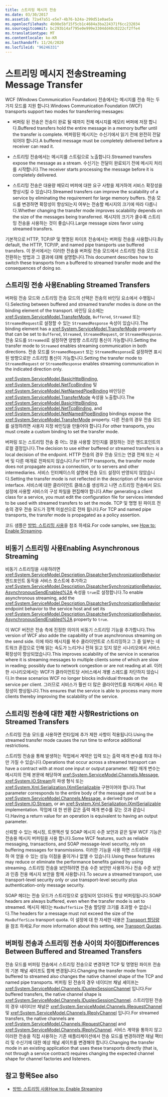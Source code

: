 ```yaml
---
title: 스트리밍 메시지 전송
ms.date: 03/30/2017
ms.assetid: 72a47a51-e5e7-4b76-b24a-299d51e0ae5a
ms.openlocfilehash: 4b90e5bf15f5cb1c4684a3ba224371f6cc232034
ms.sourcegitcommit: bc293b14af795e0e999e3304dd40c0222cf2ffe4
ms.translationtype: MT
ms.contentlocale: ko-KR
ms.lasthandoff: 11/26/2020
ms.locfileid: "96246331"
---
```

# <a name="streaming-message-transfer"></a><span data-ttu-id="979a8-102">스트리밍 메시지 전송</span><span class="sxs-lookup"><span data-stu-id="979a8-102">Streaming Message Transfer</span></span>

<span data-ttu-id="979a8-103">WCF (Windows Communication Foundation) 전송에서는 메시지를 전송 하는 두 가지 모드를 지원 합니다.</span><span class="sxs-lookup"><span data-stu-id="979a8-103">Windows Communication Foundation (WCF) transports support two modes for transferring messages:</span></span>  
  
- <span data-ttu-id="979a8-104">버퍼링 된 전송은 전송이 완료 될 때까지 전체 메시지를 메모리 버퍼에 저장 합니다.</span><span class="sxs-lookup"><span data-stu-id="979a8-104">Buffered transfers hold the entire message in a memory buffer until the transfer is complete.</span></span> <span data-ttu-id="979a8-105">버퍼링된 메시지는 수신기에서 읽기 전에 완전히 전달되어야 합니다.</span><span class="sxs-lookup"><span data-stu-id="979a8-105">A buffered message must be completely delivered before a receiver can read it.</span></span>  
  
- <span data-ttu-id="979a8-106">스트리밍 전송에서는 메시지를 스트림으로 노출합니다.</span><span class="sxs-lookup"><span data-stu-id="979a8-106">Streamed transfers expose the message as a stream.</span></span> <span data-ttu-id="979a8-107">수신기는 전달이 완료되기 전에 메시지 처리를 시작합니다.</span><span class="sxs-lookup"><span data-stu-id="979a8-107">The receiver starts processing the message before it is completely delivered.</span></span>  
  
- <span data-ttu-id="979a8-108">스트리밍 전송은 대용량 메모리 버퍼에 대한 요구 사항을 제거하여 서비스 확장성을 향상시킬 수 있습니다.</span><span class="sxs-lookup"><span data-stu-id="979a8-108">Streamed transfers can improve the scalability of a service by eliminating the requirement for large memory buffers.</span></span> <span data-ttu-id="979a8-109">전송 모드를 변경하면 확장성이 향상되는지 여부는 전송할 메시지의 크기에 따라 다릅니다.</span><span class="sxs-lookup"><span data-stu-id="979a8-109">Whether changing the transfer mode improves scalability depends on the size of the messages being transferred.</span></span> <span data-ttu-id="979a8-110">메시지의 크기가 클수록 스트리밍 전송을 사용하는 것이 좋습니다.</span><span class="sxs-lookup"><span data-stu-id="979a8-110">Large message sizes favor using streamed transfers.</span></span>  
  
 <span data-ttu-id="979a8-111">기본적으로 HTTP, TCP/IP 및 명명된 파이프 전송에서는 버퍼링 전송을 사용합니다.</span><span class="sxs-lookup"><span data-stu-id="979a8-111">By default, the HTTP, TCP/IP, and named pipe transports use buffered transfers.</span></span> <span data-ttu-id="979a8-112">이 문서에서는 이러한 전송을 버퍼링 전송 모드에서 스트리밍 전송 모드로 전환하는 방법과 그 결과에 대해 설명합니다.</span><span class="sxs-lookup"><span data-stu-id="979a8-112">This document describes how to switch these transports from a buffered to streamed transfer mode and the consequences of doing so.</span></span>  
  
## <a name="enabling-streamed-transfers"></a><span data-ttu-id="979a8-113">스트리밍 전송 사용</span><span class="sxs-lookup"><span data-stu-id="979a8-113">Enabling Streamed Transfers</span></span>  

 <span data-ttu-id="979a8-114">버퍼링 전송 모드와 스트리밍 전송 모드의 선택은 전송의 바인딩 요소에서 수행됩니다.</span><span class="sxs-lookup"><span data-stu-id="979a8-114">Selecting between buffered and streamed transfer modes is done on the binding element of the transport.</span></span> <span data-ttu-id="979a8-115">바인딩 요소에는 <xref:System.ServiceModel.TransferMode>, `Buffered`, `Streamed` 또는 `StreamedRequest`로 설정할 수 있는 `StreamedResponse` 속성이 있습니다.</span><span class="sxs-lookup"><span data-stu-id="979a8-115">The binding element has a <xref:System.ServiceModel.TransferMode> property that can be set to `Buffered`, `Streamed`, `StreamedRequest`, or `StreamedResponse`.</span></span> <span data-ttu-id="979a8-116">전송 모드를 `Streamed`로 설정하면 양방향 스트리밍 통신이 가능합니다.</span><span class="sxs-lookup"><span data-stu-id="979a8-116">Setting the transfer mode to `Streamed` enables streaming communication in both directions.</span></span> <span data-ttu-id="979a8-117">전송 모드를 `StreamedRequest` 또는 `StreamedResponse`로 설정하면 표시된 방향으로만 스트리밍 통신이 가능합니다.</span><span class="sxs-lookup"><span data-stu-id="979a8-117">Setting the transfer mode to `StreamedRequest` or `StreamedResponse` enables streaming communication in the indicated direction only.</span></span>  
  
 <span data-ttu-id="979a8-118"><xref:System.ServiceModel.BasicHttpBinding>, <xref:System.ServiceModel.NetTcpBinding> 및 <xref:System.ServiceModel.NetNamedPipeBinding> 바인딩은 <xref:System.ServiceModel.TransferMode> 속성을 노출합니다.</span><span class="sxs-lookup"><span data-stu-id="979a8-118">The <xref:System.ServiceModel.BasicHttpBinding>, <xref:System.ServiceModel.NetTcpBinding>, and <xref:System.ServiceModel.NetNamedPipeBinding> bindings expose the <xref:System.ServiceModel.TransferMode> property.</span></span> <span data-ttu-id="979a8-119">다른 전송의 경우 전송 모드를 설정하려면 사용자 지정 바인딩을 만들어야 합니다.</span><span class="sxs-lookup"><span data-stu-id="979a8-119">For other transports, you must create a custom binding to set the transfer mode.</span></span>  
  
 <span data-ttu-id="979a8-120">버퍼링 또는 스트리밍 전송 중 어느 것을 사용할 것인지를 결정하는 것은 엔드포인트의 로컬 결정입니다.</span><span class="sxs-lookup"><span data-stu-id="979a8-120">The decision to use either buffered or streamed transfers is a local decision of the endpoint.</span></span> <span data-ttu-id="979a8-121">HTTP 전송의 경우 전송 모드는 연결 전체 또는 서버 및 다른 매개로 전파되지 않습니다.</span><span class="sxs-lookup"><span data-stu-id="979a8-121">For HTTP transports, the transfer mode does not propagate across a connection, or to servers and other intermediaries.</span></span> <span data-ttu-id="979a8-122">서비스 인터페이스의 설명에 전송 모드 설정이 반영되지 않았습니다.</span><span class="sxs-lookup"><span data-stu-id="979a8-122">Setting the transfer mode is not reflected in the description of the service interface.</span></span> <span data-ttu-id="979a8-123">서비스에 대한 클라이언트 클래스를 생성하고 나면 스트리밍 전송에서 모드 설정에 사용할 서비스의 구성 파일을 편집해야 합니다.</span><span class="sxs-lookup"><span data-stu-id="979a8-123">After generating a client class for a service, you must edit the configuration file for services intended to be used with streamed transfers to set the mode.</span></span> <span data-ttu-id="979a8-124">TCP 및 명명 된 파이프 전송의 경우 전송 모드가 정책 어설션으로 전파 됩니다.</span><span class="sxs-lookup"><span data-stu-id="979a8-124">For TCP and named pipe transports, the transfer mode is propagated as a policy assertion.</span></span>  
  
 <span data-ttu-id="979a8-125">코드 샘플은 [방법: 스트리밍 사용](how-to-enable-streaming.md)을 참조 하세요.</span><span class="sxs-lookup"><span data-stu-id="979a8-125">For code samples, see [How to: Enable Streaming](how-to-enable-streaming.md).</span></span>  
  
## <a name="enabling-asynchronous-streaming"></a><span data-ttu-id="979a8-126">비동기 스트리밍 사용</span><span class="sxs-lookup"><span data-stu-id="979a8-126">Enabling Asynchronous Streaming</span></span>  

 <span data-ttu-id="979a8-127">비동기 스트리밍을 사용하려면 <xref:System.ServiceModel.Description.DispatcherSynchronizationBehavior> 엔드포인트 동작을 서비스 호스트에 추가하고 <xref:System.ServiceModel.Description.DispatcherSynchronizationBehavior.AsynchronousSendEnabled%2A> 속성을 `true`로 설정합니다.</span><span class="sxs-lookup"><span data-stu-id="979a8-127">To enable asynchronous streaming, add the  <xref:System.ServiceModel.Description.DispatcherSynchronizationBehavior> endpoint behavior to the service host and set its <xref:System.ServiceModel.Description.DispatcherSynchronizationBehavior.AsynchronousSendEnabled%2A> property to `true`.</span></span>  
  
 <span data-ttu-id="979a8-128">이 WCF 버전은 전송 측에 진정한 의미의 비동기 스트리밍 기능을 추가합니다.</span><span class="sxs-lookup"><span data-stu-id="979a8-128">This version of WCF also adde the capability of true asynchronous streaming on the send side.</span></span> <span data-ttu-id="979a8-129">이에 따라 메시지를 복수 클라이언트로 스트리밍하고 그 중 일부는 네트워크 혼잡으로 인해 읽는 속도가 느리거나 전혀 읽고 있지 않은 시나리오에서 서비스 확장성이 향상되었습니다.</span><span class="sxs-lookup"><span data-stu-id="979a8-129">This improves scalability of the service in scenarios where it is streaming messages to multiple clients some of which are slow in reading; possibly due to network congestion or are not reading at all.</span></span> <span data-ttu-id="979a8-130">이러한 시나리오에서는 WCF가 클라이언트당 서비스에서 개별 스레드를 차단하지 않습니다.</span><span class="sxs-lookup"><span data-stu-id="979a8-130">In these scenarios WCF no longer blocks individual threads on the service per client.</span></span> <span data-ttu-id="979a8-131">그러므로 서비스가 훨씬 더 많은 클라이언트를 처리해서 서비스 확장성이 향상됩니다.</span><span class="sxs-lookup"><span data-stu-id="979a8-131">This ensures that the service is able to process many more clients thereby improving the scalability of the service.</span></span>  
  
## <a name="restrictions-on-streamed-transfers"></a><span data-ttu-id="979a8-132">스트리밍 전송에 대한 제한 사항</span><span class="sxs-lookup"><span data-stu-id="979a8-132">Restrictions on Streamed Transfers</span></span>  

 <span data-ttu-id="979a8-133">스트리밍 전송 모드를 사용하면 런타임에 추가 제한 사항이 적용됩니다.</span><span class="sxs-lookup"><span data-stu-id="979a8-133">Using the streamed transfer mode causes the run time to enforce additional restrictions.</span></span>  
  
 <span data-ttu-id="979a8-134">스트리밍 전송을 통해 발생하는 작업에서 계약은 입력 또는 출력 매개 변수를 최대 하나만 가질 수 있습니다.</span><span class="sxs-lookup"><span data-stu-id="979a8-134">Operations that occur across a streamed transport can have a contract with at most one input or output parameter.</span></span> <span data-ttu-id="979a8-135">해당 매개 변수는 메시지의 전체 본문에 해당하며 <xref:System.ServiceModel.Channels.Message>, <xref:System.IO.Stream>의 파생 형식 또는 <xref:System.Xml.Serialization.IXmlSerializable> 구현이어야 합니다.</span><span class="sxs-lookup"><span data-stu-id="979a8-135">That parameter corresponds to the entire body of the message and must be a <xref:System.ServiceModel.Channels.Message>, a derived type of <xref:System.IO.Stream>, or an <xref:System.Xml.Serialization.IXmlSerializable> implementation.</span></span> <span data-ttu-id="979a8-136">작업에 대 한 반환 값은 출력 매개 변수를 갖는 것과 같습니다.</span><span class="sxs-lookup"><span data-stu-id="979a8-136">Having a return value for an operation is equivalent to having an output parameter.</span></span>  
  
 <span data-ttu-id="979a8-137">신뢰할 수 있는 메시징, 트랜잭션 및 SOAP 메시지 수준 보안과 같은 일부 WCF 기능은 전송용 메시지 버퍼링을 사용 합니다.</span><span class="sxs-lookup"><span data-stu-id="979a8-137">Some WCF features, such as reliable messaging, transactions, and SOAP message-level security, rely on buffering messages for transmissions.</span></span> <span data-ttu-id="979a8-138">이러한 기능을 사용 하면 스트리밍을 사용 하 여 얻을 수 있는 성능 이점을 줄이거나 없앨 수 있습니다.</span><span class="sxs-lookup"><span data-stu-id="979a8-138">Using these features may reduce or eliminate the performance benefits gained by using streaming.</span></span> <span data-ttu-id="979a8-139">스트리밍 전송을 보안하려면 전송 수준 보안만 사용하거나 전송 수준 보안과 인증 전용 메시지 보안을 함께 사용합니다.</span><span class="sxs-lookup"><span data-stu-id="979a8-139">To secure a streamed transport, use transport-level security only or use transport-level security plus authentication-only message security.</span></span>  
  
 <span data-ttu-id="979a8-140">SOAP 헤더는 전송 모드가 스트리밍으로 설정되어 있더라도 항상 버퍼링됩니다.</span><span class="sxs-lookup"><span data-stu-id="979a8-140">SOAP headers are always buffered, even when the transfer mode is set to streamed.</span></span> <span data-ttu-id="979a8-141">메시지 헤더는 `MaxBufferSize` 전송 할당량 크기를 초과할 수 없습니다.</span><span class="sxs-lookup"><span data-stu-id="979a8-141">The headers for a message must not exceed the size of the `MaxBufferSize` transport quota.</span></span> <span data-ttu-id="979a8-142">이 설정에 대 한 자세한 내용은 [Transport 할당량](transport-quotas.md)을 참조 하세요.</span><span class="sxs-lookup"><span data-stu-id="979a8-142">For more information about this setting, see [Transport Quotas](transport-quotas.md).</span></span>  
  
## <a name="differences-between-buffered-and-streamed-transfers"></a><span data-ttu-id="979a8-143">버퍼링 전송과 스트리밍 전송 사이의 차이점</span><span class="sxs-lookup"><span data-stu-id="979a8-143">Differences Between Buffered and Streamed Transfers</span></span>  

 <span data-ttu-id="979a8-144">전송 모드를 버퍼링 전송에서 스트리밍 전송으로 변경하면 TCP 및 명명된 파이프 전송의 기본 채널 셰이프도 함께 변경됩니다.</span><span class="sxs-lookup"><span data-stu-id="979a8-144">Changing the transfer mode from buffered to streamed also changes the native channel shape of the TCP and named pipe transports.</span></span> <span data-ttu-id="979a8-145">버퍼링 된 전송의 경우 네이티브 채널 셰이프는 <xref:System.ServiceModel.Channels.IDuplexSessionChannel> 입니다.</span><span class="sxs-lookup"><span data-stu-id="979a8-145">For buffered transfers, the native channel shape is <xref:System.ServiceModel.Channels.IDuplexSessionChannel>.</span></span> <span data-ttu-id="979a8-146">스트리밍된 전송의 경우 네이티브 채널은 <xref:System.ServiceModel.Channels.IRequestChannel> 및 <xref:System.ServiceModel.Channels.IReplyChannel> 입니다.</span><span class="sxs-lookup"><span data-stu-id="979a8-146">For streamed transfers, the native channels are <xref:System.ServiceModel.Channels.IRequestChannel> and <xref:System.ServiceModel.Channels.IReplyChannel>.</span></span> <span data-ttu-id="979a8-147">서비스 계약을 통하지 않고 이러한 전송을 직접 사용하는 기존 애플리케이션에서 전송 모드를 변경하려면 채널 팩터리 및 수신기에 대한 예상 채널 셰이프를 변경해야 합니다.</span><span class="sxs-lookup"><span data-stu-id="979a8-147">Changing the transfer mode in an existing application that uses these transports directly (that is, not through a service contract) requires changing the expected channel shape for channel factories and listeners.</span></span>  
  
## <a name="see-also"></a><span data-ttu-id="979a8-148">참고 항목</span><span class="sxs-lookup"><span data-stu-id="979a8-148">See also</span></span>

- [<span data-ttu-id="979a8-149">방법: 스트리밍 사용</span><span class="sxs-lookup"><span data-stu-id="979a8-149">How to: Enable Streaming</span></span>](how-to-enable-streaming.md)
